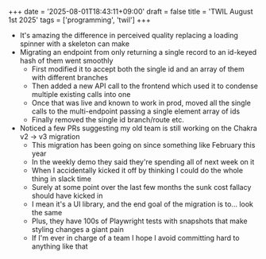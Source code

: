 +++
date = '2025-08-01T18:43:11+09:00'
draft = false
title = 'TWIL August 1st 2025'
tags = ['programming', 'twil']
+++

- It's amazing the difference in perceived quality replacing a loading spinner with a skeleton can make
- Migrating an endpoint from only returning a single record to an id-keyed hash of them went smoothly
  - First modified it to accept both the single id and an array of them with different branches
  - Then added a new API call to the frontend which used it to condense multiple existing calls into one
  - Once that was live and known to work in prod, moved all the single calls to the multi-endpoint passing a single element array of ids
  - Finally removed the single id branch/route etc.
- Noticed a few PRs suggesting my old team is still working on the Chakra v2 -> v3 migration
  - This migration has been going on since something like February this year
  - In the weekly demo they said they're spending all of next week on it
  - When I accidentally kicked it off by thinking I could do the whole thing in slack time
  - Surely at some point over the last few months the sunk cost fallacy should have kicked in
  - I mean it's a UI library, and the end goal of the migration is to... look the same
  - Plus, they have 100s of Playwright tests with snapshots that make styling changes a giant pain
  - If I'm ever in charge of a team I hope I avoid committing hard to anything like that
